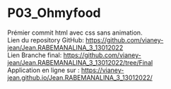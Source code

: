 # P03_Ohmyfood
Prémier commit html avec css sans animation.</br>
Lien du repository GitHub: https://github.com/vianey-jean/Jean.RABEMANALINA_3_13012022<br>
Lien Branche final: https://github.com/vianey-jean/Jean.RABEMANALINA_3_13012022/tree/Final<br>
Application en ligne sur : https://vianey-jean.github.io/Jean.RABEMANALINA_3_13012022/<br>

